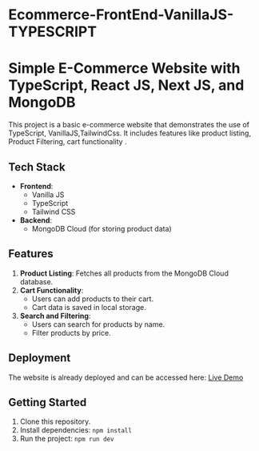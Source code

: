 # Ecommerce-FrontEnd-VanillaJS-TYPESCRIPT
# Simple E-Commerce Website with TypeScript, React JS, Next JS, and MongoDB

This project is a basic e-commerce website that demonstrates the use of TypeScript, VanillaJS,TailwindCss. It includes features like product listing, Product Filtering, cart functionality .

## Tech Stack

- **Frontend**:
  - Vanilla JS
  - TypeScript
  - Tailwind CSS 
- **Backend**:
  - MongoDB Cloud (for storing product data)


## Features

1. **Product Listing**: Fetches all products from the MongoDB Cloud database.
2. **Cart Functionality**:
   - Users can add products to their cart.
   - Cart data is saved in local storage.
3. **Search and Filtering**:
   - Users can search for products by name.
   - Filter products by price.


## Deployment

The website is already deployed and can be accessed here: [Live Demo]()

## Getting Started

1. Clone this repository.
2. Install dependencies: `npm install`
3. Run the project: `npm run dev`


